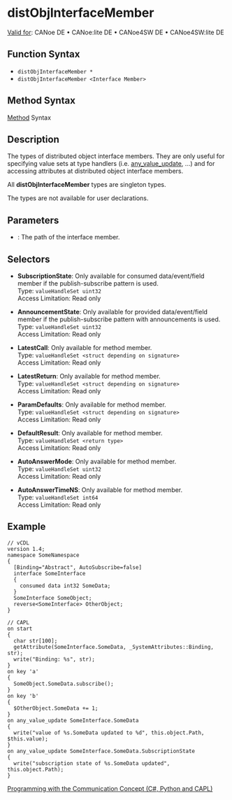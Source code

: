 # distObjInterfaceMember

[Valid for](../../../Shared/FeatureAvailability.md): CANoe DE • CANoe:lite DE • CANoe4SW DE • CANoe4SW:lite DE

## Function Syntax

- `distObjInterfaceMember *`
- `distObjInterfaceMember <Interface Member>`

## Method Syntax

[Method](../../../Shared/CAPL/General/ClassesAndObjects.md) Syntax

## Description

The types of distributed object interface members. They are only useful for specifying value sets at type handlers (i.e. [any_value_update](../EventProcedures/CAPLfunctionOnAnyValueUpdate.md), …) and for accessing attributes at distributed object interface members.

All **distObjInterfaceMember** types are singleton types.

The types are not available for user declarations.

## Parameters

- **<Interface Member>**: The path of the interface member.

## Selectors

- **SubscriptionState**: Only available for consumed data/event/field member if the publish-subscribe pattern is used.  
  Type: `valueHandleSet uint32`  
  Access Limitation: Read only

- **AnnouncementState**: Only available for provided data/event/field member if the publish-subscribe pattern with announcements is used.  
  Type: `valueHandleSet uint32`  
  Access Limitation: Read only

- **LatestCall**: Only available for method member.  
  Type: `valueHandleSet <struct depending on signature>`  
  Access Limitation: Read only

- **LatestReturn**: Only available for method member.  
  Type: `valueHandleSet <struct depending on signature>`  
  Access Limitation: Read only

- **ParamDefaults**: Only available for method member.  
  Type: `valueHandleSet <struct depending on signature>`  
  Access Limitation: Read only

- **DefaultResult**: Only available for method member.  
  Type: `valueHandleSet <return type>`  
  Access Limitation: Read only

- **AutoAnswerMode**: Only available for method member.  
  Type: `valueHandleSet uint32`  
  Access Limitation: Read only

- **AutoAnswerTimeNS**: Only available for method member.  
  Type: `valueHandleSet int64`  
  Access Limitation: Read only

## Example

```plaintext
// vCDL
version 1.4;
namespace SomeNamespace
{
  [Binding="Abstract", AutoSubscribe=false]
  interface SomeInterface 
  {
    consumed data int32 SomeData;
  }
  SomeInterface SomeObject;
  reverse<SomeInterface> OtherObject;
}

// CAPL
on start 
{
  char str[100];
  getAttribute(SomeInterface.SomeData, _SystemAttributes::Binding, str);
  write("Binding: %s", str);
}
on key 'a'
{
  SomeObject.SomeData.subscribe();
}
on key 'b'
{
  $OtherObject.SomeData += 1;
}
on any_value_update SomeInterface.SomeData
{
  write("value of %s.SomeData updated to %d", this.object.Path, $this.value);
}
on any_value_update SomeInterface.SomeData.SubscriptionState
{
  write("subscription state of %s.SomeData updated", this.object.Path);
}
```

[Programming with the Communication Concept (C#, Python and CAPL)](../../../CANoeCANalyzer/CommunicationConcept/Programming/CCP.md)
